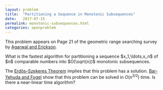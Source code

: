 ```yaml
---
layout: problem
title:  "Partitioning a Sequence in Monotonic Subsequences"
date:   2017-07-15
permalink: monotonic-subsequences.html
categories: openproblem
---
```

This problem appears on Page 21 of the geometric range searching survey by [Agarwal and Erickson](http://jeffe.cs.illinois.edu/pubs/pdf/survey.pdf).
<div class="problem">
  What is the fastest algorithm for partitioning a sequence $x_1,\ldots,x_n$ of $n$ comparable numbers into $O(\sqrt{n})$ monotonic subsequences.
</div>

The [Erdős–Szekeres Theorem](https://en.wikipedia.org/wiki/Erd%C5%91s%E2%80%93Szekeres_theorem) implies that this problem has a solution.  [Bar-Yehuda and Fogel](http://www.cs.technion.ac.il/users/wwwb/cgi-bin/tr-get.cgi/1990/CS/CS0640.pdf) show that this problem can be solved in $O(n^{3/2})$ time.  Is there a near-linear time algorithm?
